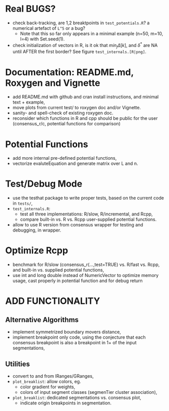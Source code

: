 # Real BUGS?

* check back-tracking, are 1,2 breaktpoints in `test_potentials.R`?
a numerical artefact of `L^5` or a bug? 
    - Note that this so far only appears in a minimal example 
    (n=50, m=10, l=4) with Set.seed(1).
* check initialization of vectors in R, is it ok that $min_j \Delta[k]$,
and $\delta^*$ are NA until AFTER the first border? See figure
`test_internals.[R|png]`.

# Documentation: README.md, Roxygen and Vignette

* add README.md with github and cran install instructions,
and minimal text + example,
* move plots from current test/ to roxygen doc and/or Vignette.
* sanity- and spell-check of existing roxygen doc.
* reconsider which functions in R and cpp should be public
for the user (consensus_r/c, potential functions for comparison)

# Potential Functions

* add more internal pre-defined potential functions,
* vectorize evaluteEquation and generate matrix over L and n.

# Test/Debug Mode

* use the testhat package to write proper tests, based on
the current code in `tests/`,
* `test_internals.R`: 
   - test all three implementations: R/slow, R/incremental, and Rcpp,
   - compare built-in vs. R vs. Rcpp user-supplied
     potential functions.
* allow to use R version from consensus wrapper for testing and
debugging, in wrapper.

# Optimize Rcpp

* benchmark for R/slow (consensus_r(...,test=TRUE) vs. R/fast vs. Rcpp,
and built-in vs. supplied potential functions,
* use int and long double instead of NumericVector to optimize
memory usage, cast properly in potential function and for debug return


# ADD FUNCTIONALITY

## Alternative Algorithms

* implement symmetrized boundary movers distance,
* implement breakpoint only code, using the conjecture
that each consensus breakpoint is also a breakpoint in
1+ of the input segmentations,

## Utilities

* convert to and from IRanges/GRanges,
* `plot_breaklist`: allow colors, eg.
    - color gradient for weights,
    - colors of input segment classes (segmenTier cluster association),
* `plot_breaklist`: dedicated segmentations vs. consensus plot,
    - indicate origin breakpoints in segmentation.


